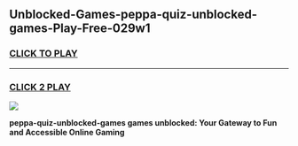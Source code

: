 
## Unblocked-Games-peppa-quiz-unblocked-games-Play-Free-029w1
<h3>
<a href="https://premium76.site?title=peppa-quiz-unblocked-games&ref=22A">CLICK TO PLAY</a></h3>
<hr>

<h3>
<a href="https://premium76.site?title=peppa-quiz-unblocked-games&ref=22A">CLICK 2 PLAY</a>
  
</h3>

<a href="https://premium76.site?title=peppa-quiz-unblocked-games&ref=22A"><img src="https://clearcache.store/games.png"></a>


**peppa-quiz-unblocked-games games unblocked: Your Gateway to Fun and Accessible Online Gaming**
